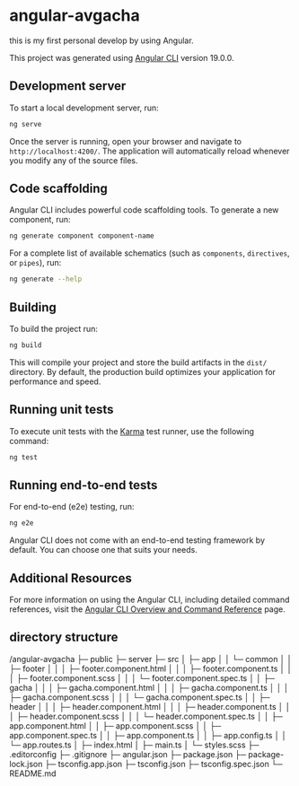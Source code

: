 # angular-avgacha
this is my first personal develop by using Angular.

This project was generated using [Angular CLI](https://github.com/angular/angular-cli) version 19.0.0.

## Development server

To start a local development server, run:

```bash
ng serve
```

Once the server is running, open your browser and navigate to `http://localhost:4200/`. The application will automatically reload whenever you modify any of the source files.

## Code scaffolding

Angular CLI includes powerful code scaffolding tools. To generate a new component, run:

```bash
ng generate component component-name
```

For a complete list of available schematics (such as `components`, `directives`, or `pipes`), run:

```bash
ng generate --help
```

## Building

To build the project run:

```bash
ng build
```

This will compile your project and store the build artifacts in the `dist/` directory. By default, the production build optimizes your application for performance and speed.

## Running unit tests

To execute unit tests with the [Karma](https://karma-runner.github.io) test runner, use the following command:

```bash
ng test
```

## Running end-to-end tests

For end-to-end (e2e) testing, run:

```bash
ng e2e
```

Angular CLI does not come with an end-to-end testing framework by default. You can choose one that suits your needs.

## Additional Resources

For more information on using the Angular CLI, including detailed command references, visit the [Angular CLI Overview and Command Reference](https://angular.dev/tools/cli) page.

## directory structure
/angular-avgacha
├─ public
├─ server
├─ src
│  ├─ app
│  │  └─ common
│  │     ├─ footer
│  │     │  ├─ footer.component.html
│  │     │  ├─ footer.component.ts
│  │     │  ├─ footer.component.scss
│  │     │  └─ footer.component.spec.ts
│  │     ├─ gacha
│  │     │  ├─ gacha.component.html
│  │     │  ├─ gacha.component.ts
│  │     │  ├─ gacha.component.scss
│  │     │  └─ gacha.component.spec.ts
│  │     ├─ header
│  │     │  ├─ header.component.html
│  │     │  ├─ header.component.ts
│  │     │  ├─ header.component.scss
│  │     │  └─ header.component.spec.ts
│  │     ├─ app.component.html
│  │     ├─ app.component.scss
│  │     ├─ app.component.spec.ts
│  │     ├─ app.component.ts
│  │     ├─ app.config.ts
│  │     └─ app.routes.ts
│  ├─ index.html
│  ├─ main.ts
│  └─ styles.scss
├─ .editorconfig
├─ .gitignore
├─ angular.json
├─ package.json
├─ package-lock.json
├─ tsconfig.app.json
├─ tsconfig.json
├─ tsconfig.spec.json
└─ README.md

